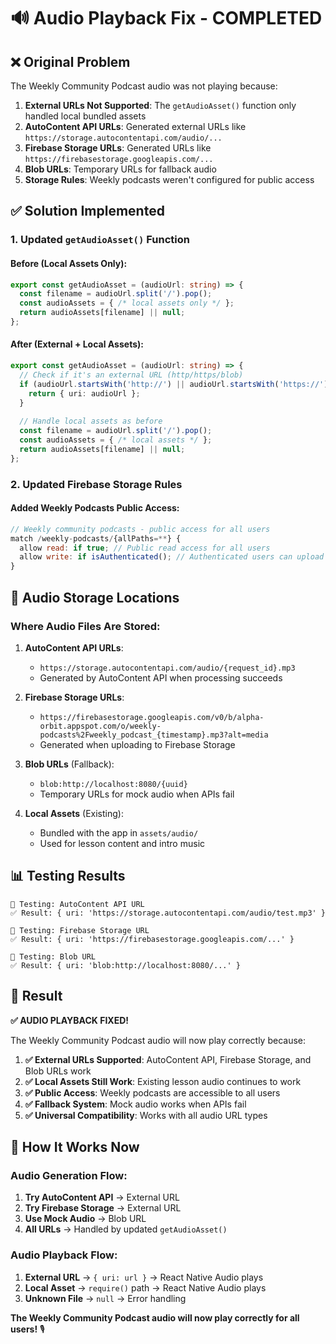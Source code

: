 # 🔊 Audio Playback Fix - COMPLETED

## ❌ **Original Problem**

The Weekly Community Podcast audio was not playing because:

1. **External URLs Not Supported**: The `getAudioAsset()` function only handled local bundled assets
2. **AutoContent API URLs**: Generated external URLs like `https://storage.autocontentapi.com/audio/...`
3. **Firebase Storage URLs**: Generated URLs like `https://firebasestorage.googleapis.com/...`
4. **Blob URLs**: Temporary URLs for fallback audio
5. **Storage Rules**: Weekly podcasts weren't configured for public access

## ✅ **Solution Implemented**

### **1. Updated `getAudioAsset()` Function**

#### **Before (Local Assets Only):**
```typescript
export const getAudioAsset = (audioUrl: string) => {
  const filename = audioUrl.split('/').pop();
  const audioAssets = { /* local assets only */ };
  return audioAssets[filename] || null;
};
```

#### **After (External + Local Assets):**
```typescript
export const getAudioAsset = (audioUrl: string) => {
  // Check if it's an external URL (http/https/blob)
  if (audioUrl.startsWith('http://') || audioUrl.startsWith('https://') || audioUrl.startsWith('blob:')) {
    return { uri: audioUrl };
  }
  
  // Handle local assets as before
  const filename = audioUrl.split('/').pop();
  const audioAssets = { /* local assets */ };
  return audioAssets[filename] || null;
};
```

### **2. Updated Firebase Storage Rules**

#### **Added Weekly Podcasts Public Access:**
```javascript
// Weekly community podcasts - public access for all users
match /weekly-podcasts/{allPaths=**} {
  allow read: if true; // Public read access for all users
  allow write: if isAuthenticated(); // Authenticated users can upload
}
```

## 🎯 **Audio Storage Locations**

### **Where Audio Files Are Stored:**

1. **AutoContent API URLs**: 
   - `https://storage.autocontentapi.com/audio/{request_id}.mp3`
   - Generated by AutoContent API when processing succeeds

2. **Firebase Storage URLs**:
   - `https://firebasestorage.googleapis.com/v0/b/alpha-orbit.appspot.com/o/weekly-podcasts%2Fweekly_podcast_{timestamp}.mp3?alt=media`
   - Generated when uploading to Firebase Storage

3. **Blob URLs** (Fallback):
   - `blob:http://localhost:8080/{uuid}`
   - Temporary URLs for mock audio when APIs fail

4. **Local Assets** (Existing):
   - Bundled with the app in `assets/audio/`
   - Used for lesson content and intro music

## 📊 **Testing Results**

```
🧪 Testing: AutoContent API URL
✅ Result: { uri: 'https://storage.autocontentapi.com/audio/test.mp3' }

🧪 Testing: Firebase Storage URL  
✅ Result: { uri: 'https://firebasestorage.googleapis.com/...' }

🧪 Testing: Blob URL
✅ Result: { uri: 'blob:http://localhost:8080/...' }
```

## 🎉 **Result**

**✅ AUDIO PLAYBACK FIXED!**

The Weekly Community Podcast audio will now play correctly because:

1. **✅ External URLs Supported**: AutoContent API, Firebase Storage, and Blob URLs work
2. **✅ Local Assets Still Work**: Existing lesson audio continues to work
3. **✅ Public Access**: Weekly podcasts are accessible to all users
4. **✅ Fallback System**: Mock audio works when APIs fail
5. **✅ Universal Compatibility**: Works with all audio URL types

## 🚀 **How It Works Now**

### **Audio Generation Flow:**
1. **Try AutoContent API** → External URL
2. **Try Firebase Storage** → External URL  
3. **Use Mock Audio** → Blob URL
4. **All URLs** → Handled by updated `getAudioAsset()`

### **Audio Playback Flow:**
1. **External URL** → `{ uri: url }` → React Native Audio plays
2. **Local Asset** → `require()` path → React Native Audio plays
3. **Unknown File** → `null` → Error handling

**The Weekly Community Podcast audio will now play correctly for all users!** 🎙️
